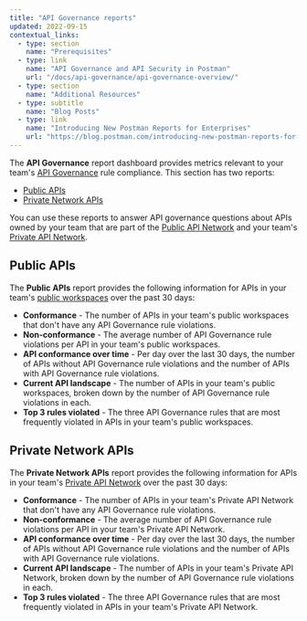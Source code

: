 ```yaml
---
title: "API Governance reports"
updated: 2022-09-15
contextual_links:
  - type: section
    name: "Prerequisites"
  - type: link
    name: "API Governance and API Security in Postman"
    url: "/docs/api-governance/api-governance-overview/"
  - type: section
    name: "Additional Resources"
  - type: subtitle
    name: "Blog Posts"
  - type: link
    name: "Introducing New Postman Reports for Enterprises"
    url: "https://blog.postman.com/introducing-new-postman-reports-for-enterprises/"
---
```


The **API Governance** report dashboard provides metrics relevant to your team's [API Governance](/docs/api-governance/api-governance-overview/) rule compliance. This section has two reports:

* [Public APIs](#public-apis)
* [Private Network APIs](#private-network-apis)

You can use these reports to answer API governance questions about APIs owned by your team that are part of the [Public API Network](/docs/getting-started/exploring-public-api-network/) and your team's [Private API Network](/docs/collaborating-in-postman/adding-private-network/).

## Public APIs

The **Public APIs** report provides the following information for APIs in your team's [public workspaces](/docs/collaborating-in-postman/using-workspaces/public-workspaces/) over the past 30 days:

* **Conformance** - The number of APIs in your team's public workspaces that don't have any API Governance rule violations.
* **Non-conformance** - The average number of API Governance rule violations per API in your team's public workspaces.
* **API conformance over time** - Per day over the last 30 days, the number of APIs without API Governance rule violations and the number of APIs with API Governance rule violations.
* **Current API landscape** - The number of APIs in your team's public workspaces, broken down by the number of API Governance rule violations in each.
* **Top 3 rules violated** - The three API Governance rules that are most frequently violated in APIs in your team's public workspaces.

## Private Network APIs

The **Private Network APIs** report provides the following information for APIs in your team's [Private API Network](/docs/collaborating-in-postman/adding-private-network/) over the past 30 days:

* **Conformance** - The number of APIs in your team's Private API Network that don't have any API Governance rule violations.
* **Non-conformance** - The average number of API Governance rule violations per API in your team's Private API Network.
* **API conformance over time** - Per day over the last 30 days, the number of APIs without API Governance rule violations and the number of APIs with API Governance rule violations.
* **Current API landscape** - The number of APIs in your team's Private API Network, broken down by the number of API Governance rule violations in each.
* **Top 3 rules violated** - The three API Governance rules that are most frequently violated in APIs in your team's Private API Network.
